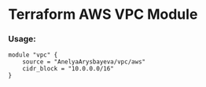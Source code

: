 # Terraform AWS VPC Module

### Usage:
```
module "vpc" {
    source = "AnelyaArysbayeva/vpc/aws"
    cidr_block = "10.0.0.0/16"
}
```
  
  
